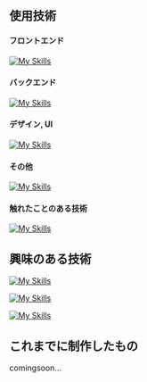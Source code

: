 ## 使用技術
#### フロントエンド
[![My Skills](https://skillicons.dev/icons?i=html,css,js,ts,react,nextjs,nodejs)](https://skillicons.dev)

#### バックエンド
[![My Skills](https://skillicons.dev/icons?i=go,docker,postgres,postman)](https://skillicons.dev)

#### デザイン, UI
[![My Skills](https://skillicons.dev/icons?i=tailwind,materialui,figma)](https://skillicons.dev)

#### その他
[![My Skills](https://skillicons.dev/icons?i=twitter,vscode,github)](https://skillicons.dev)

#### 触れたことのある技術
[![My Skills](https://skillicons.dev/icons?i=arduino,firebase,matlab,py,ruby)](https://skillicons.dev)

## 興味のある技術
[![My Skills](https://skillicons.dev/icons?i=astro,nestjs,prisma)](https://skillicons.dev)  

[![My Skills](https://skillicons.dev/icons?i=ruby,rails,php,laravel)](https://skillicons.dev)  

[![My Skills](https://skillicons.dev/icons?i=supabase,mongodb,mysql)](https://skillicons.dev)

## これまでに制作したもの
comingsoon...
